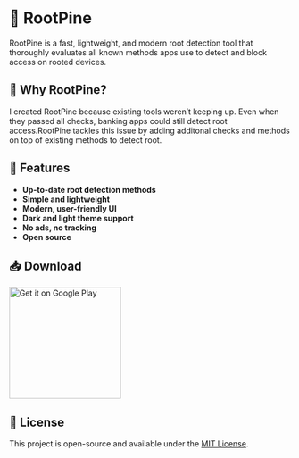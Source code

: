 # 🌲 RootPine

RootPine is a fast, lightweight, and modern root detection tool that thoroughly evaluates all known methods apps use to detect and block access on rooted devices.

## 🎯 Why RootPine?

I created RootPine because existing tools weren’t keeping up. Even when they passed all checks, banking apps could still detect root access.RootPine tackles this issue by adding additonal checks and methods on top of existing methods to detect root.

## 📱 Features  

- **Up-to-date root detection methods**  
- **Simple and lightweight**  
- **Modern, user-friendly UI**  
- **Dark and light theme support**  
- **No ads, no tracking**  
- **Open source**  


## 📥 Download

<a href='https://play.google.com/store/apps/details?id=com.ansxuman.rootpine'>
  <img alt='Get it on Google Play' src='https://play.google.com/intl/en_us/badges/static/images/badges/en_badge_web_generic.png' width="200"/>
</a>


## 📝 License

This project is open-source and available under the [MIT License](LICENSE).
